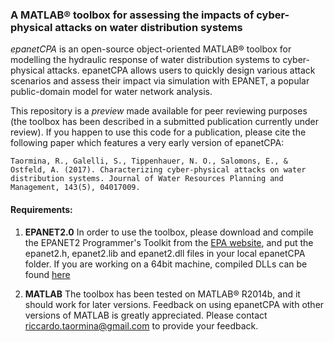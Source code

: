### A MATLAB® toolbox for assessing the impacts of cyber-physical attacks on water distribution systems

*epanetCPA* is an open-source object-oriented MATLAB® toolbox for modelling the hydraulic response of water distribution systems to cyber-physical attacks. epanetCPA allows users to quickly design various attack scenarios and assess their impact via simulation with EPANET, a popular public-domain model for water network analysis.

This repository is a *preview* made available for peer reviewing purposes (the toolbox has been described in a submitted publication currently under review). If you happen to use this code for a publication, please cite the following paper which features a very early version of epanetCPA:
```
Taormina, R., Galelli, S., Tippenhauer, N. O., Salomons, E., & Ostfeld, A. (2017). Characterizing cyber-physical attacks on water distribution systems. Journal of Water Resources Planning and Management, 143(5), 04017009.
```

#### Requirements:
1. **EPANET2.0**&nbsp;In order to use the toolbox, please download and compile the EPANET2 Programmer's Toolkit from the [EPA website](https://www.epa.gov/water-research/epanet), and put the epanet2.h, epanet2.lib and epanet2.dll files in your local epanetCPA folder. If you are working on a 64bit machine, compiled DLLs can be found [here](http://epanet.de/developer/64bit.html.en)

2. **MATLAB** The toolbox has been tested on MATLAB® R2014b, and it should work for later versions. Feedback on using epanetCPA with other versions of MATLAB is greatly appreciated. Please contact riccardo.taormina@gmail.com to provide your feedback.
